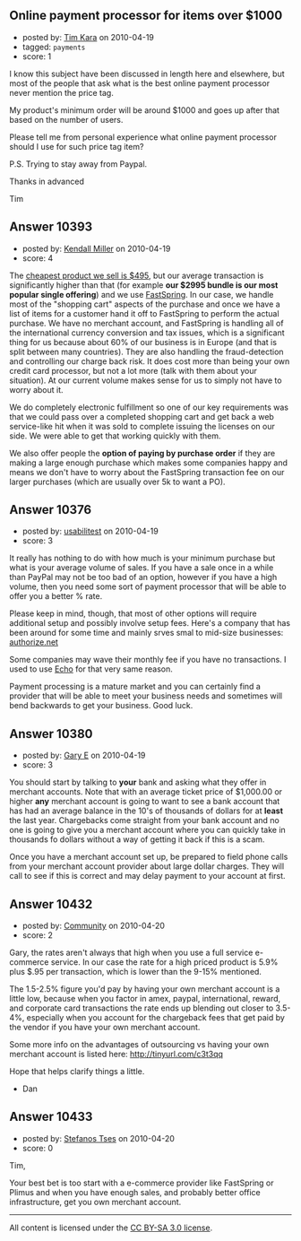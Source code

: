 ## Online payment processor for items over $1000

- posted by: [Tim Kara](https://stackexchange.com/users/-1/2486-tim-kara) on 2010-04-19
- tagged: `payments`
- score: 1

I know this subject have been discussed in length here and elsewhere, but most of the people that ask what is the best online payment processor never mention the price tag.

My product's minimum order will be around $1000 and goes up after that based on the number of users.

Please tell me from personal experience what online payment processor should I use for such price tag item?

P.S.
Trying to stay away from Paypal.

Thanks in advanced

Tim



## Answer 10393

- posted by: [Kendall Miller](https://stackexchange.com/users/-1/2210-kendall-miller) on 2010-04-19
- score: 4

<p>The <a href="http://www.gibraltarsoftware.com/buy" rel="nofollow">cheapest product we sell is $495</a>, but our average transaction is significantly higher than that (for example <strong>our $2995 bundle is our most popular single offering</strong>) and we use <a href="http://www.fastspring.com" rel="nofollow">FastSpring</a>.  In our case, we handle most of the "shopping cart" aspects of the purchase and once we have a list of items for a customer hand it off to FastSpring to perform the actual purchase.  We have no merchant account, and FastSpring is handling all of the international currency conversion and tax issues, which is a significant thing for us because about 60% of our business is in Europe (and that is split between many countries).  They are also handling the fraud-detection and controlling our charge back risk.  It does cost more than being your own credit card processor, but not a lot more (talk with them about your situation).  At our current volume makes sense for us to simply not have to worry about it.</p>

<p>We do completely electronic fulfillment so one of our key requirements was that we could pass over a completed shopping cart and get back a web service-like hit when it was sold to complete issuing the licenses on our side.  We were able to get that working quickly with them.  </p>

<p>We also offer people the <strong>option of paying by purchase order</strong> if they are making a large enough purchase which makes some companies happy and means we don't have to worry about the FastSpring transaction fee on our larger purchases (which are usually over 5k to want a PO).  </p>



## Answer 10376

- posted by: [usabilitest](https://stackexchange.com/users/-1/3024-usabilitest) on 2010-04-19
- score: 3

<p>It really has nothing to do with how much is your minimum purchase but what is your average volume of sales. If you have a sale once in a  while than PayPal may not be too bad of an option, however if you have a high volume, then you need some sort of payment processor that will be able to offer you a better % rate.</p>

<p>Please keep in mind, though, that most of other options will require additional setup and possibly involve setup fees. Here's a company that has been around for some time and mainly srves smal to mid-size businesses: <a href="http://www.authorize.net/" rel="nofollow">authorize.net</a>  </p>

<p>Some companies may wave their monthly fee if you have no transactions. I used to use <a href="http://echo-inc.com/" rel="nofollow">Echo</a> for that very same reason.</p>

<p>Payment processing is a mature market and you can certainly find a provider that will be able to meet your business needs and sometimes will bend backwards to get your business. Good luck.</p>



## Answer 10380

- posted by: [Gary E](https://stackexchange.com/users/-1/2587-gary-e) on 2010-04-19
- score: 3

You should start by talking to **your** bank and asking what they offer in merchant accounts. Note that with an average ticket price of $1,000.00 or higher **any** merchant account is going to want to see a bank account that has had an average balance in the 10's of thousands of dollars for at **least** the last year. Chargebacks come straight from your bank account and no one is going to give you a merchant account where you can quickly take in thousands fo dollars without a way of getting it back if this is a scam.

Once you have a merchant account set up, be prepared to field phone calls from your merchant account provider about large dollar charges. They will call to see if this is correct and may delay payment to your account at first.








## Answer 10432

- posted by: [Community](https://stackexchange.com/users/-1/-1-community) on 2010-04-20
- score: 2

Gary, the rates aren't always that high when you use a full service e-commerce service.  In our case the rate for a high priced product is 5.9% plus $.95 per transaction, which is lower than the 9-15% mentioned.

The 1.5-2.5% figure you'd pay by having your own merchant account is a little low, because when you factor in amex, paypal, international, reward, and corporate card transactions the rate ends up blending out closer to 3.5-4%, especially when you account for the chargeback fees that get paid by the vendor if you have your own merchant account. 

Some more info on the advantages of outsourcing vs having your own merchant account is listed here:
http://tinyurl.com/c3t3qq

Hope that helps clarify things a little.

- Dan


## Answer 10433

- posted by: [Stefanos Tses](https://stackexchange.com/users/-1/3178-stefanos-tses) on 2010-04-20
- score: 0

Tim,

Your best bet is too start with a e-commerce provider like FastSpring or Plimus and when you have enough sales, and probably better office infrastructure, get you own merchant account. 



---

All content is licensed under the [CC BY-SA 3.0 license](https://creativecommons.org/licenses/by-sa/3.0/).
